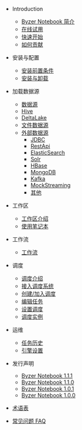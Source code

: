 - Introduction
  * [Byzer Notebook 简介](/byzer-notebook/zh-cn/introduction/notebook_intro.md)
  * [在线试用](/byzer-notebook/zh-cn/introduction/online_trial.md)
  * [快速开始](/byzer-notebook/zh-cn/introduction/get_started.md)
  * [如何贡献](/byzer-notebook/zh-cn/appendix/contribute.md)  
- 安装与配置
  * [安装前置条件](/byzer-notebook/zh-cn/installation/prerequisites.md)
  * [安装与卸载](/byzer-notebook/zh-cn/installation/install_uninstall.md)
- 加载数据源
  * [数据源](/byzer-notebook/zh-cn/datasource/README.md)
  * [Hive](/byzer-notebook/zh-cn/datasource/hive.md)
  * [DeltaLake](/byzer-notebook/zh-cn/datasource/deltalake.md)
  * [文件数据源](/byzer-notebook/zh-cn/datasource/file.md)
  * [外部数据源](../../byzer-notebook/zh-cn/datasource/external_ds/README.md)
    * [JDBC](../../byzer-notebook/zh-cn/datasource/external_ds/jdbc.md)
    * [RestApi](../../byzer-notebook/zh-cn/datasource/external_ds/restapi.md)
    * [ElasticSearch](../../byzer-notebook/zh-cn/datasource/external_ds/es.md)
    * [Solr](../../byzer-notebook/zh-cn/datasource/external_ds/solr.md)
    * [HBase](../../byzer-notebook/zh-cn/datasource/external_ds/hbase.md)
    * [MongoDB](../../byzer-notebook/zh-cn/datasource/external_ds/mongodb.md)
    * [Kafka](../../byzer-notebook/zh-cn/datasource/external_ds/kafka.md)
    * [MockStreaming](../../byzer-notebook/zh-cn/datasource/external_ds/mock_streaming.md)
    * [其他](../../byzer-notebook/zh-cn/datasource/external_ds/other.md)
- 工作区
  * [工作区介绍](/byzer-notebook/zh-cn/workspace/intro.md)
  * [使用笔记本](/byzer-notebook/zh-cn/workspace/notebook.md)
- 工作流
  * [工作流](../../byzer-notebook/zh-cn/workflow/workflow.md)
- 调度
  * [调度介绍](/byzer-notebook/zh-cn/schedule/intro.md)
  * [接入调度系统](/byzer-notebook/zh-cn/schedule/setup.md)
  * [创建/加入调度](/byzer-notebook/zh-cn/schedule/create_join.md)
  * [编辑任务](/byzer-notebook/zh-cn/schedule/edit_task.md)
  * [设置调度](/byzer-notebook/zh-cn/schedule/edit.md)
  * [调度实例](/byzer-notebook/zh-cn/schedule/instance.md)
- 运维
  * [任务历史](/byzer-notebook/zh-cn/operation/job_history.md)
  * [引擎设置](/byzer-notebook/zh-cn/operation/engine.md)


- 发行声明
    * [Byzer Notebook 1.1.1](../../byzer-notebook/zh-cn/release-notes/1.1.1.md)
    * [Byzer Notebook 1.1.0](../../byzer-notebook/zh-cn/release-notes/1.1.0.md)
    * [Byzer Notebook 1.0.1](../../byzer-notebook/zh-cn/release-notes/1.0.1.md)
    * [Byzer Notebook 1.0.0](../../byzer-notebook/zh-cn/release-notes/1.0.0.md)
- [术语表](../../byzer-notebook/zh-cn/terms/terms.md)
- [常见问题 FAQ](../../byzer-notebook/zh-cn/faq/faq.md)